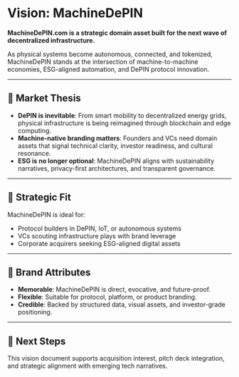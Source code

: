 # Vision: MachineDePIN

**MachineDePIN.com is a strategic domain asset built for the next wave of decentralized infrastructure.**

As physical systems become autonomous, connected, and tokenized, MachineDePIN stands at the intersection of machine-to-machine economies, ESG-aligned automation, and DePIN protocol innovation.

---

## 🔭 Market Thesis

- **DePIN is inevitable**: From smart mobility to decentralized energy grids, physical infrastructure is being reimagined through blockchain and edge computing.
- **Machine-native branding matters**: Founders and VCs need domain assets that signal technical clarity, investor readiness, and cultural resonance.
- **ESG is no longer optional**: MachineDePIN aligns with sustainability narratives, privacy-first architectures, and transparent governance.

---

## 🎯 Strategic Fit

MachineDePIN is ideal for:
- Protocol builders in DePIN, IoT, or autonomous systems
- VCs scouting infrastructure plays with brand leverage
- Corporate acquirers seeking ESG-aligned digital assets

---

## 🧠 Brand Attributes

- **Memorable**: MachineDePIN is direct, evocative, and future-proof.
- **Flexible**: Suitable for protocol, platform, or product branding.
- **Credible**: Backed by structured data, visual assets, and investor-grade positioning.

---

## 🚀 Next Steps

This vision document supports acquisition interest, pitch deck integration, and strategic alignment with emerging tech narratives.

